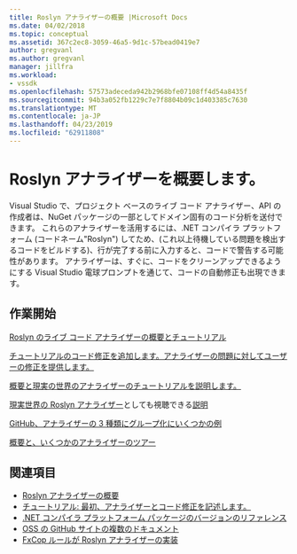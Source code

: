 ```yaml
---
title: Roslyn アナライザーの概要 |Microsoft Docs
ms.date: 04/02/2018
ms.topic: conceptual
ms.assetid: 367c2ec8-3059-46a5-9d1c-57bead0419e7
author: gregvanl
ms.author: gregvanl
manager: jillfra
ms.workload:
- vssdk
ms.openlocfilehash: 57573adeceda942b2968bfe07108ff4d54a8435f
ms.sourcegitcommit: 94b3a052fb1229c7e7f8804b09c1d403385c7630
ms.translationtype: MT
ms.contentlocale: ja-JP
ms.lasthandoff: 04/23/2019
ms.locfileid: "62911808"
---
```

# <a name="get-started-with-roslyn-analyzers"></a>Roslyn アナライザーを概要します。

Visual Studio で、プロジェクト ベースのライブ コード アナライザー、API の作成者は、NuGet パッケージの一部としてドメイン固有のコード分析を送付できます。 これらのアナライザーを活用するには、.NET コンパイラ プラットフォーム (コードネーム"Roslyn") してため、(これ以上待機している問題を検出するコードをビルドする)、行が完了する前に入力すると、コードで警告する可能性があります。 アナライザーは、すぐに、コードをクリーンアップできるようにする Visual Studio 電球プロンプトを通じて、コードの自動修正も出現できます。

## <a name="get-started"></a>作業開始

[Roslyn のライブ コード アナライザーの概要とチュートリアル](https://msdn.microsoft.com/magazine/dn879356.aspx)

[チュートリアルのコード修正を追加します。アナライザーの問題に対してユーザーの修正を提供します。](https://msdn.microsoft.com/magazine/dn904670.aspx)

[概要と現実の世界のアナライザーのチュートリアルを説明します。](https://channel9.msdn.com/events/Build/2015/3-725)

[現実世界の Roslyn アナライザー](../extensibility/roslyn-analyzers-and-code-aware-library-for-immutablearrays.md)としても視聴できる[説明](https://channel9.msdn.com/events/Build/2015/3-725)

[GitHub、アナライザーの 3 種類にグループ化にいくつかの例](https://github.com/dotnet/roslyn/blob/master/docs/analyzers/Analyzer%20Samples.md)

[概要と、いくつかのアナライザーのツアー](https://channel9.msdn.com/Events/dotnetConf/2015/NET-Compiler-Platform-Roslyn-Analyzers-and-the-Rise-of-Code-Aware-Libraries)

## <a name="see-also"></a>関連項目

- [Roslyn アナライザーの概要](../code-quality/roslyn-analyzers-overview.md)
- [チュートリアル: 最初、アナライザーとコード修正を記述します。](/dotnet/csharp/roslyn-sdk/tutorials/how-to-write-csharp-analyzer-code-fix)
- [.NET コンパイラ プラットフォーム パッケージのバージョンのリファレンス](roslyn-version-support.md)
- [OSS の GitHub サイトの複数のドキュメント](https://github.com/dotnet/roslyn/tree/master/docs/analyzers)
- [FxCop ルールが Roslyn アナライザーの実装](http://roslynanalyzersstatus.azurewebsites.net/)
